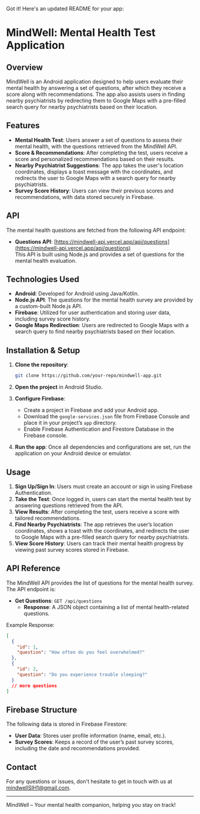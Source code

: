 Got it! Here's an updated README for your app:

# MindWell: Mental Health Test Application

## Overview
MindWell is an Android application designed to help users evaluate their mental health by answering a set of questions, after which they receive a score along with recommendations. The app also assists users in finding nearby psychiatrists by redirecting them to Google Maps with a pre-filled search query for nearby psychiatrists based on their location.

## Features
- **Mental Health Test**: Users answer a set of questions to assess their mental health, with the questions retrieved from the MindWell API.
- **Score & Recommendations**: After completing the test, users receive a score and personalized recommendations based on their results.
- **Nearby Psychiatrist Suggestions**: The app takes the user's location coordinates, displays a toast message with the coordinates, and redirects the user to Google Maps with a search query for nearby psychiatrists.
- **Survey Score History**: Users can view their previous scores and recommendations, with data stored securely in Firebase.

## API
The mental health questions are fetched from the following API endpoint:
- **Questions API**: [https://mindwell-api.vercel.app/api/questions](https://mindwell-api.vercel.app/api/questions)  
This API is built using Node.js and provides a set of questions for the mental health evaluation.

## Technologies Used
- **Android**: Developed for Android using Java/Kotlin.
- **Node.js API**: The questions for the mental health survey are provided by a custom-built Node.js API.
- **Firebase**: Utilized for user authentication and storing user data, including survey score history.
- **Google Maps Redirection**: Users are redirected to Google Maps with a search query to find nearby psychiatrists based on their location.

## Installation & Setup
1. **Clone the repository**:
   ```bash
   git clone https://github.com/your-repo/mindwell-app.git
   ```
2. **Open the project** in Android Studio.

3. **Configure Firebase**:
   - Create a project in Firebase and add your Android app.
   - Download the `google-services.json` file from Firebase Console and place it in your project’s `app` directory.
   - Enable Firebase Authentication and Firestore Database in the Firebase console.

4. **Run the app**: Once all dependencies and configurations are set, run the application on your Android device or emulator.

## Usage
1. **Sign Up/Sign In**: Users must create an account or sign in using Firebase Authentication.
2. **Take the Test**: Once logged in, users can start the mental health test by answering questions retrieved from the API.
3. **View Results**: After completing the test, users receive a score with tailored recommendations.
4. **Find Nearby Psychiatrists**: The app retrieves the user’s location coordinates, shows a toast with the coordinates, and redirects the user to Google Maps with a pre-filled search query for nearby psychiatrists.
5. **View Score History**: Users can track their mental health progress by viewing past survey scores stored in Firebase.

## API Reference
The MindWell API provides the list of questions for the mental health survey. The API endpoint is:

- **Get Questions**: `GET /api/questions`
  - **Response**: A JSON object containing a list of mental health-related questions.

Example Response:
```json
[
  {
    "id": 1,
    "question": "How often do you feel overwhelmed?"
  },
  {
    "id": 2,
    "question": "Do you experience trouble sleeping?"
  }
  // more questions
]
```

## Firebase Structure
The following data is stored in Firebase Firestore:
- **User Data**: Stores user profile information (name, email, etc.).
- **Survey Scores**: Keeps a record of the user’s past survey scores, including the date and recommendations provided.

## Contact
For any questions or issues, don't hesitate to get in touch with us at mindwellSIH1@gmail.com.

---

MindWell – Your mental health companion, helping you stay on track!
